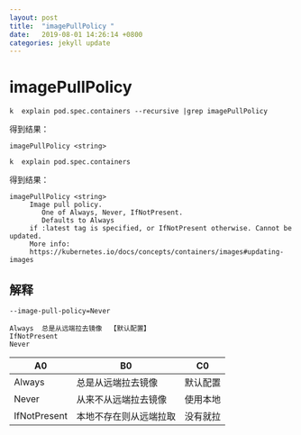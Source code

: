 ```yaml
---
layout: post
title:  "imagePullPolicy "
date:   2019-08-01 14:26:14 +0800
categories: jekyll update
---
```

#  imagePullPolicy


```
k  explain pod.spec.containers --recursive |grep imagePullPolicy
```
得到结果：

```
imagePullPolicy	<string>
```


```
k  explain pod.spec.containers
```
得到结果：

```
imagePullPolicy	<string>
     Image pull policy. 
		One of Always, Never, IfNotPresent. 
		Defaults to Always
     if :latest tag is specified, or IfNotPresent otherwise. Cannot be updated.
     More info:
     https://kubernetes.io/docs/concepts/containers/images#updating-images

```


## 解释

```
--image-pull-policy=Never

Always  总是从远端拉去镜像  【默认配置】
IfNotPresent
Never

```

| A0 | B0 | C0 |
|---|---|---|
| Always   | 总是从远端拉去镜像| 默认配置 |
| Never| 从来不从远端拉去镜像 | 使用本地 |
| IfNotPresent| 本地不存在则从远端拉取 | 没有就拉 |






